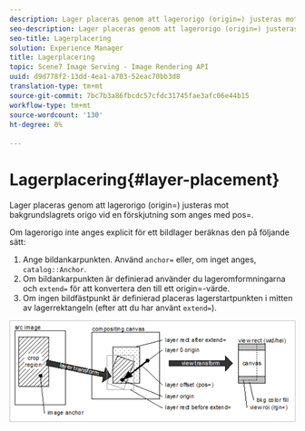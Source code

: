```yaml
---
description: Lager placeras genom att lagerorigo (origin=) justeras mot bakgrundslagrets origo vid en förskjutning som anges med pos=.
seo-description: Lager placeras genom att lagerorigo (origin=) justeras mot bakgrundslagrets origo vid en förskjutning som anges med pos=.
seo-title: Lagerplacering
solution: Experience Manager
title: Lagerplacering
topic: Scene7 Image Serving - Image Rendering API
uuid: d9d778f2-13dd-4ea1-a703-52eac70bb3d8
translation-type: tm+mt
source-git-commit: 7bc7b3a86fbcdc57cfdc31745fae3afc06e44b15
workflow-type: tm+mt
source-wordcount: '130'
ht-degree: 0%

---
```



# Lagerplacering{#layer-placement}

Lager placeras genom att lagerorigo (origin=) justeras mot bakgrundslagrets origo vid en förskjutning som anges med pos=.

Om lagerorigo inte anges explicit för ett bildlager beräknas den på följande sätt:

1. Ange bildankarpunkten. Använd `anchor=` eller, om inget anges, `catalog::Anchor`.
1. Om bildankarpunkten är definierad använder du lageromformningarna och `extend=` för att konvertera den till ett origin=-värde.
1. Om ingen bildfästpunkt är definierad placeras lagerstartpunkten i mitten av lagerrektangeln (efter att du har använt `extend=`).

![](assets/layerplacement.png)

